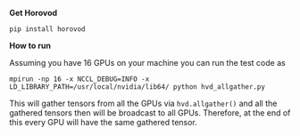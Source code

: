 **Get Horovod**

`pip install horovod`


**How to run**

Assuming you have 16 GPUs on your machine you can run the test code as 

`mpirun -np 16 -x NCCL_DEBUG=INFO -x LD_LIBRARY_PATH=/usr/local/nvidia/lib64/ python hvd_allgather.py`

This will gather tensors from all the GPUs via `hvd.allgather()` and all the gathered tensors then will be broadcast to all GPUs. Therefore, at the end of this every GPU will have the same gathered tensor.
 
